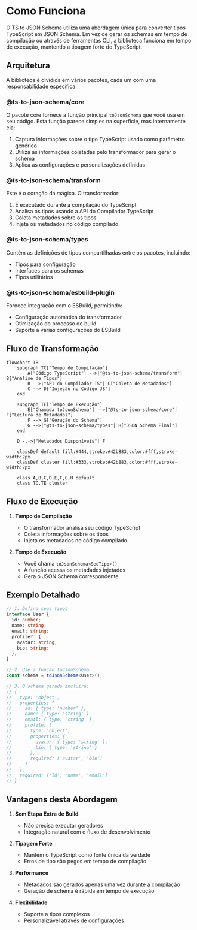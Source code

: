 # Como Funciona

O TS to JSON Schema utiliza uma abordagem única para converter tipos TypeScript em JSON Schema. Em vez de gerar os schemas em tempo de compilação ou através de ferramentas CLI, a biblioteca funciona em tempo de execução, mantendo a tipagem forte do TypeScript.

## Arquitetura

A biblioteca é dividida em vários pacotes, cada um com uma responsabilidade específica:

### @ts-to-json-schema/core

O pacote core fornece a função principal `toJsonSchema` que você usa em seu código. Esta função parece simples na superfície, mas internamente ela:

1. Captura informações sobre o tipo TypeScript usado como parâmetro genérico
2. Utiliza as informações coletadas pelo transformador para gerar o schema
3. Aplica as configurações e personalizações definidas

### @ts-to-json-schema/transform

Este é o coração da mágica. O transformador:

1. É executado durante a compilação do TypeScript
2. Analisa os tipos usando a API do Compilador TypeScript
3. Coleta metadados sobre os tipos
4. Injeta os metadados no código compilado

### @ts-to-json-schema/types

Contém as definições de tipos compartilhadas entre os pacotes, incluindo:

- Tipos para configuração
- Interfaces para os schemas
- Tipos utilitários

### @ts-to-json-schema/esbuild-plugin

Fornece integração com o ESBuild, permitindo:

- Configuração automática do transformador
- Otimização do processo de build
- Suporte a várias configurações do ESBuild

## Fluxo de Transformação

```mermaid
flowchart TB
    subgraph TC["Tempo de Compilação"]
        A["Código TypeScript"] -->|"@ts-to-json-schema/transform"| B["Análise de Tipos"]
        B -->|"API do Compilador TS"| C["Coleta de Metadados"]
        C --> D["Injeção no Código JS"]
    end

    subgraph TE["Tempo de Execução"]
        E["Chamada toJsonSchema"] -->|"@ts-to-json-schema/core"| F["Leitura de Metadados"]
        F --> G["Geração do Schema"]
        G -->|"@ts-to-json-schema/types"| H["JSON Schema Final"]
    end

    D -.->|"Metadados Disponíveis"| F

    classDef default fill:#444,stroke:#42b883,color:#fff,stroke-width:2px
    classDef cluster fill:#333,stroke:#42b883,color:#fff,stroke-width:2px
    
    class A,B,C,D,E,F,G,H default
    class TC,TE cluster
```

## Fluxo de Execução

1. **Tempo de Compilação**
   - O transformador analisa seu código TypeScript
   - Coleta informações sobre os tipos
   - Injeta os metadados no código compilado

2. **Tempo de Execução**
   - Você chama `toJsonSchema<SeuTipo>()`
   - A função acessa os metadados injetados
   - Gera o JSON Schema correspondente

## Exemplo Detalhado

```typescript
// 1. Defina seus tipos
interface User {
  id: number;
  name: string;
  email: string;
  profile?: {
    avatar: string;
    bio: string;
  };
}

// 2. Use a função toJsonSchema
const schema = toJsonSchema<User>();

// 3. O schema gerado incluirá:
// {
//   type: 'object',
//   properties: {
//     id: { type: 'number' },
//     name: { type: 'string' },
//     email: { type: 'string' },
//     profile: {
//       type: 'object',
//       properties: {
//         avatar: { type: 'string' },
//         bio: { type: 'string' }
//       },
//       required: ['avatar', 'bio']
//     }
//   },
//   required: ['id', 'name', 'email']
// }
```

## Vantagens desta Abordagem

1. **Sem Etapa Extra de Build**
   - Não precisa executar geradores
   - Integração natural com o fluxo de desenvolvimento

2. **Tipagem Forte**
   - Mantém o TypeScript como fonte única da verdade
   - Erros de tipo são pegos em tempo de compilação

3. **Performance**
   - Metadados são gerados apenas uma vez durante a compilação
   - Geração de schema é rápida em tempo de execução

4. **Flexibilidade**
   - Suporte a tipos complexos
   - Personalizável através de configurações 
